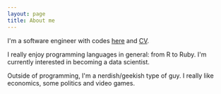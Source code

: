 ```yaml
---
layout: page
title: About me 
---
```


I'm a software engineer with codes [here](https://github.com/thiagofm) and [CV](http://www.linkedin.com/pub/thiago-fernandes-massa/51/91a/248).

I really enjoy programming languages in general: from R to Ruby. I'm currently interested in becoming a data scientist.

Outside of programming, I'm a nerdish/geekish type of guy. I really like economics, some politics and video games.
